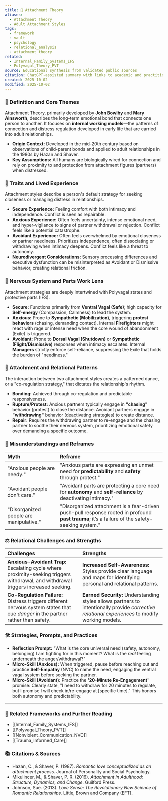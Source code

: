 ```yaml
---
title: 🧠 Attachment Theory
aliases:
  - Attachment Theory
  - Adult Attachment Styles
tags:
  - framework
  - vault
  - psychology
  - relational_analysis
  - attachment_theory
related:
  - Internal_Family_Systems_IFS
  - Polyvagal_Theory_PVT
source: Educational synthesis from validated public sources
citation: ChatGPT-assisted summary with links to academic and practitioner materials
created: 2025-10-02
modified: 2025-10-02
---
```


<!-- @format -->

### 🧩 Definition and Core Themes

Attachment Theory, primarily developed by **John Bowlby** and **Mary Ainsworth**, describes the long-term emotional bond that connects one person to another. It focuses on **internal working models**—the patterns of connection and distress regulation developed in early life that are carried into adult relationships.

- **Origin Context:** Developed in the mid-20th century based on observations of child-parent bonds and applied to adult relationships in the 1980s by Hazan and Shaver.
- **Key Assumptions:** All humans are biologically wired for connection and rely on proximity to and protection from attachment figures (partners) when distressed.

### 🌿 Traits and Lived Experience

Attachment styles describe a person's default strategy for seeking closeness or managing distress in relationships.

- **Secure Experience:** Feeling comfort with both intimacy and independence. Conflict is seen as repairable.
- **Anxious Experience:** Often feels uncertainty, intense emotional need, and hyper-vigilance to signs of partner withdrawal or rejection. Conflict feels like a potential catastrophe.
- **Avoidant Experience:** Often feels overwhelmed by emotional closeness or partner neediness. Prioritizes independence, often dissociating or withdrawing when intimacy deepens. Conflict feels like a threat to autonomy.
- **Neurodivergent Considerations:** Sensory processing differences and executive dysfunction can be misinterpreted as Avoidant or Dismissive behavior, creating relational friction.

### 🧠 Nervous System and Parts Work Lens

Attachment strategies are deeply intertwined with Polyvagal states and protective parts (IFS).

- **Secure:** Functions primarily from **Ventral Vagal (Safe)**; high capacity for **Self-energy** (Compassion, Calmness) to lead the system.
- **Anxious:** Prone to **Sympathetic (Mobilization)**, triggering **protest behaviors** (chasing, demanding contact). Internal **Firefighters** might react with rage or intense need when the core wound of abandonment (Exile) is triggered.
- **Avoidant:** Prone to **Dorsal Vagal (Shutdown)** or **Sympathetic (Flight/Dismissive)** responses when intimacy escalates. Internal **Managers** strictly enforce self-reliance, suppressing the Exile that holds the burden of "neediness."

### 💞 Attachment and Relational Patterns

The interaction between two attachment styles creates a patterned dance, or a "co-regulation strategy," that dictates the relationship's rhythm.

- **Bonding:** Achieved through co-regulation and predictable responsiveness.
- **Rupture/Protest:** Anxious partners typically engage in **"chasing"** behavior (protest) to close the distance. Avoidant partners engage in **"withdrawing"** behavior (deactivating strategies) to create distance.
- **Repair:** Requires the withdrawing partner to re-engage and the chasing partner to soothe their nervous system, prioritizing emotional safety over demanding a specific outcome.

### 🔄 Misunderstandings and Reframes

| Myth                                    | Reframe                                                                                                                                        |
| :-------------------------------------- | :--------------------------------------------------------------------------------------------------------------------------------------------- |
| "Anxious people are needy."             | "Anxious parts are expressing an unmet need for **predictability** and **safety** through protest."                                            |
| "Avoidant people don't care."           | "Avoidant parts are protecting a core need for **autonomy** and **self-reliance** by deactivating intimacy."                                   |
| "Disorganized people are manipulative." | "Disorganized attachment is a fear-driven push-pull response rooted in profound **past trauma**; it’s a failure of the safety-seeking system." |

### ⚖️ Relational Challenges and Strengths

| Challenges                                                                                                                          | Strengths                                                                                                                                        |
| :---------------------------------------------------------------------------------------------------------------------------------- | :----------------------------------------------------------------------------------------------------------------------------------------------- |
| **Anxious-Avoidant Trap:** Escalating cycle where proximity-seeking triggers withdrawal, and withdrawal triggers increased seeking. | **Increased Self-Awareness:** Styles provide clear language and maps for identifying personal and relational patterns.                           |
| **Co-Regulation Failure:** Distress triggers different nervous system states that cue _danger_ in the partner rather than safety.   | **Earned Security:** Understanding styles allows partners to intentionally provide _corrective relational experiences_ to modify working models. |

### 🛠️ Strategies, Prompts, and Practices

- **Reflection Prompt:** "What is the core universal need (safety, autonomy, belonging) I am fighting for in this moment? What is the _real_ feeling underneath the anger/withdrawal?"
- **Micro-Skill (Anxious):** When triggered, pause before reaching out and practice **Self-Empathy** (NVC) to name the need, engaging the ventral vagal system before seeking the partner.
- **Micro-Skill (Avoidant):** Practice the **'20-Minute Re-Engagement'** promise: Clearly state, "I need to withdraw for 20 minutes to regulate, but I promise I will check in/re-engage at [specific time]." This honors both autonomy and predictability.

---

### 🔗 Related Frameworks and Further Reading

- [[Internal_Family_Systems_IFS]]
- [[Polyvagal_Theory_PVT]]
- [[Nonviolent_Communication_NVC]]
- [[Trauma_Informed_Care]]

### 📚 Citations & Sources

- Hazan, C., & Shaver, P. (1987). _Romantic love conceptualized as an attachment process._ Journal of Personality and Social Psychology.
- Mikulincer, M., & Shaver, P. R. (2016). _Attachment in Adulthood: Structure, Dynamics, and Change._ Guilford Press.
- Johnson, Sue. (2013). _Love Sense: The Revolutionary New Science of Romantic Relationships._ Little, Brown and Company (EFT).
